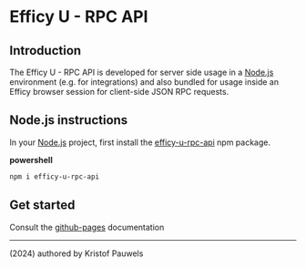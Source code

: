 # Efficy U - RPC API

## Introduction

The Efficy U - RPC API is developed for server side usage in a [Node.js](https://nodejs.org/en/) environment (e.g. for integrations) and also bundled for usage inside an Efficy browser session for client-side JSON RPC requests.

## Node.js instructions

In your [Node.js](https://nodejs.org/en/) project, first install the [efficy-u-rpc-api](https://www.npmjs.com/package/efficy-u-rpc-api) npm package.

**powershell**

```ps1
npm i efficy-u-rpc-api
```

## Get started

Consult the [github-pages](https://pauwris.github.io/efficy-u-rpc-api/) documentation

----------
(2024) authored by Kristof Pauwels
